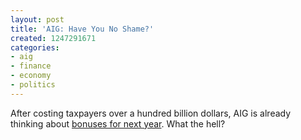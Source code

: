 ```yaml
---
layout: post
title: 'AIG: Have You No Shame?'
created: 1247291671
categories:
- aig
- finance
- economy
- politics
---
```

After costing taxpayers over a hundred billion dollars, AIG is already thinking about [bonuses for next year](http://www.washingtonpost.com/wp-dyn/content/article/2009/07/11/AR2009071100419.html?hpid=topnews). What the hell?
